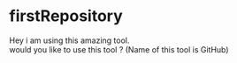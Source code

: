 # firstRepository
Hey i am using this amazing tool.
<br>
would you like to use this tool ? (Name of this tool is GitHub)
